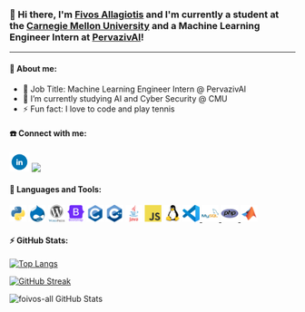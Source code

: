 ### 👋 Hi there, I'm [Fivos Allagiotis](https://foivos-all.github.io/) and I'm currently a student at the [Carnegie Mellon University](https://www.cmu.edu/) and a Machine Learning Engineer Intern at [PervazivAI](https://pervaziv.com/)!

<!-- [![Website](https://img.shields.io/website?label=IoannisSina.com&style=for-the-badge&url=https://ioannissina.github.io/)](https://ioannissina.github.io/) -->
---

#### :pencil: About me:

- 🔭 Job Title: Machine Learning Engineer Intern @ PervazivAI
- 🌱 I’m currently studying AI and Cyber Security @ CMU
- ⚡ Fun fact: I love to code and play tennis



#### :telephone: Connect with me:

<a href="https://www.linkedin.com/in/fivos-allayiotis/" target="_blank"><img src="https://github.com/aritraroy/social-icons/blob/master/linkedin-icon.png?raw=true" width="35"></a>
<a href="https://scholar.google.gr/citations?user=33gpo-QAAAAJ&hl=en&authuser=1" target="_blank"><img src="https://cloud.githubusercontent.com/assets/1612326/3472454/f1f2a18e-02cb-11e4-9f89-1d98c471cade.png" width="35"></a>
<br />



#### :wrench: Languages and Tools:

<a style="text-decoration: none;" href="https://www.python.org" target="_blank"> <img src="https://raw.githubusercontent.com/devicons/devicon/master/icons/python/python-original.svg" alt="Python" width="30" height="30"/> </a>
<a style="text-decoration: none;" href="https://www.drupal.org/" target="_blank"> <img src="https://github.com/devicons/devicon/blob/master/icons/drupal/drupal-original.svg" alt="Drupal" width="30" height="30"/> </a> 
<a style="text-decoration: none;" href="https://wordpress.com/" target="_blank"> <img src="https://github.com/devicons/devicon/blob/master/icons/wordpress/wordpress-original.svg" alt="Wordpress" width="30" height="30"/> </a> 
<a style="text-decoration: none;" href="https://getbootstrap.com" target="_blank"> <img src="https://raw.githubusercontent.com/devicons/devicon/master/icons/bootstrap/bootstrap-plain-wordmark.svg" alt="bootstrap" width="30" height="30"/> </a> 
<a style="text-decoration: none;" href="https://www.cprogramming.com/" target="_blank"> <img src="https://raw.githubusercontent.com/devicons/devicon/master/icons/c/c-original.svg" alt="C" width="30" height="30"/> </a> 
<a style="text-decoration: none;" href="https://www.w3schools.com/cpp/" target="_blank"> <img src="https://raw.githubusercontent.com/devicons/devicon/master/icons/cplusplus/cplusplus-original.svg" alt="C++" width="30" height="30"/> </a>
<a style="text-decoration: none;" href="https://www.java.com/en/" target="_blank"> <img src="https://github.com/devicons/devicon/blob/master/icons/java/java-original-wordmark.svg" alt="Java" width="30" height="30"/> </a> 
<a style="text-decoration: none;" href="https://developer.mozilla.org/en-US/docs/Web/JavaScript" target="_blank"> <img src="https://raw.githubusercontent.com/devicons/devicon/master/icons/javascript/javascript-original.svg" alt="Javascript" width="30" height="30"/> </a> 
<a style="text-decoration: none;" href="https://www.linux.org/" target="_blank"> <img src="https://raw.githubusercontent.com/devicons/devicon/master/icons/linux/linux-original.svg" alt="linux" width="30" height="30"/> </a>
<a href="https://visualstudio.microsoft.com/" target="_blank"> <img target="_blank" alt="Visual Studio Code" width="30" height="30" src="https://raw.githubusercontent.com/devicons/devicon/master/icons/vscode/vscode-original.svg" /> </a>
<a href="https://www.mysql.com/" target="_blank"> <img target="_blank" width="30" height="30" src="https://raw.githubusercontent.com/devicons/devicon/master/icons/mysql/mysql-original-wordmark.svg" alt="MySQL" width="30" height="30"/> </a>
<a href="https://www.php.net/" target="_blank"> <img target="_blank" width="30" height="30" src="https://raw.githubusercontent.com/devicons/devicon/master/icons/php/php-original.svg" alt="PHP" width="30" height="30"/> </a>
<a href="https://www.mathworks.com/products/matlab.html" target="_blank"> <img target="_blank" width="30" height="30" src="https://github.com/devicons/devicon/blob/master/icons/matlab/matlab-original.svg" alt="MATLAB" width="30" height="30"/> </a>

#### :zap: GitHub Stats:

[![Top Langs](https://github-readme-stats.vercel.app/api/top-langs/?username=foivos-all&langs_count=8&layout=compact&theme=cobalt)](https://github.com/anuraghazra/github-readme-stats)

[![GitHub Streak](http://github-readme-streak-stats.herokuapp.com?user=foivos-all&show_icons=true&layout=compact&theme=cobalt)](https://git.io/streak-stats)

<img align="left" alt="foivos-all GitHub Stats" src="https://github-readme-stats.vercel.app/api?username=foivos-all&show_icons=true&theme=cobalt" />




[website]: https://foivos-all.github.io/ 
[linkedin]: https://www.linkedin.com/in/ioannis-sina-8b41531a1/ 
[google scholar]: https://scholar.google.gr/citations?user=33gpo-QAAAAJ&hl=en&authuser=1
